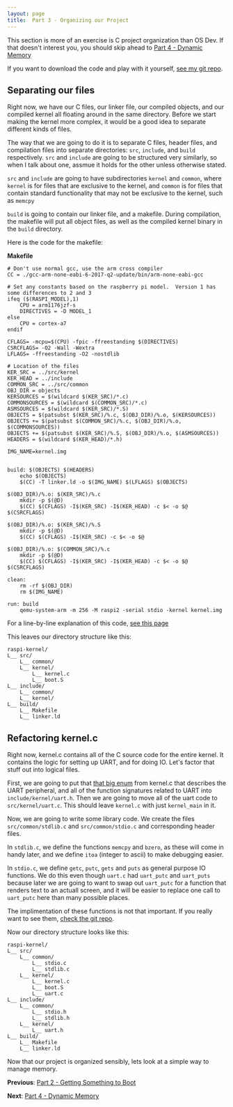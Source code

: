 ```yaml
---
layout: page
title:  Part 3 - Organizing our Project
---
```


This section is more of an exercise is C project organization than OS Dev.  If that doesn't interest you, you should skip ahead to [Part 4 - Dynamic
Memory](/tutorial/dyn-mem.html)

If you want to download the code and play with it yourself, [see my git repo](https://github.com/jsandler18/raspi-kernel/tree/700b97a63c5f77a1ced814fe70d8560cba3ffacc).

## Separating our files

Right now, we have our C files, our linker file, our compiled objects, and our compiled kernel all floating around in the same directory.  Before we
start making the kernel more complex, it would be a good idea to separate different kinds of files.

The way that we are going to do it is to separate C files, header files, and compilation files into separate directories: `src`, `include`, and `build` respectively.
`src` and `include` are going to be structured very similarly, so when I talk about one, assmue it holds for the other unless otherwise stated.

`src` and `include` are going to have subdirectories `kernel` and `common`, where `kernel` is for files that are exclusive to the kernel, and `common` is for files that
contain standard functionality that may not be exclusive to the kernel, such as `memcpy`

`build` is going to contain our linker file, and a makefile.  During compilation, the makefile will put all object files, as well as the compiled kernel binary in the
`build` directory.

Here is the code for the makefile:

**Makefile**
```
# Don't use normal gcc, use the arm cross compiler
CC = ./gcc-arm-none-eabi-6-2017-q2-update/bin/arm-none-eabi-gcc

# Set any constants based on the raspberry pi model.  Version 1 has some differences to 2 and 3
ifeq ($(RASPI_MODEL),1)
    CPU = arm1176jzf-s
    DIRECTIVES = -D MODEL_1
else
    CPU = cortex-a7
endif

CFLAGS= -mcpu=$(CPU) -fpic -ffreestanding $(DIRECTIVES)
CSRCFLAGS= -O2 -Wall -Wextra
LFLAGS= -ffreestanding -O2 -nostdlib

# Location of the files
KER_SRC = ../src/kernel
KER_HEAD = ../include
COMMON_SRC = ../src/common
OBJ_DIR = objects
KERSOURCES = $(wildcard $(KER_SRC)/*.c)
COMMONSOURCES = $(wildcard $(COMMON_SRC)/*.c)
ASMSOURCES = $(wildcard $(KER_SRC)/*.S)
OBJECTS = $(patsubst $(KER_SRC)/%.c, $(OBJ_DIR)/%.o, $(KERSOURCES))
OBJECTS += $(patsubst $(COMMON_SRC)/%.c, $(OBJ_DIR)/%.o, $(COMMONSOURCES))
OBJECTS += $(patsubst $(KER_SRC)/%.S, $(OBJ_DIR)/%.o, $(ASMSOURCES))
HEADERS = $(wildcard $(KER_HEAD)/*.h)

IMG_NAME=kernel.img


build: $(OBJECTS) $(HEADERS)
    echo $(OBJECTS)
    $(CC) -T linker.ld -o $(IMG_NAME) $(LFLAGS) $(OBJECTS)

$(OBJ_DIR)/%.o: $(KER_SRC)/%.c
    mkdir -p $(@D)
    $(CC) $(CFLAGS) -I$(KER_SRC) -I$(KER_HEAD) -c $< -o $@ $(CSRCFLAGS)

$(OBJ_DIR)/%.o: $(KER_SRC)/%.S
    mkdir -p $(@D)
    $(CC) $(CFLAGS) -I$(KER_SRC) -c $< -o $@

$(OBJ_DIR)/%.o: $(COMMON_SRC)/%.c
    mkdir -p $(@D)
    $(CC) $(CFLAGS) -I$(KER_SRC) -I$(KER_HEAD) -c $< -o $@ $(CSRCFLAGS)

clean:
    rm -rf $(OBJ_DIR)
    rm $(IMG_NAME)

run: build
    qemu-system-arm -m 256 -M raspi2 -serial stdio -kernel kernel.img
```

For a line-by-line explanation of this code, [see this page](/explanations/makefile.html)

This leaves our directory structure like this:
```
raspi-kernel/
L__ src/
    L__ common/
    L__ kernel/
        L__ kernel.c
        L__ boot.S
L__ include/
    L__ common/
    L__ kernel/
L__ build/
    L__ Makefile
    L__ linker.ld
```

## Refactoring kernel.c

Right now, kernel.c contains all of the C source code for the entire kernel.  It contains the logic for setting up UART, and for doing IO.  Let's factor that stuff out into logical files.

First, we are going to put that [that big enum](/explanations/kernel_c.html#peripheral-specification-and-basic-read-and-write) from kernel.c that describes the UART peripheral, and all of the function signatures related to UART into `include/kernel/uart.h`. Then we are going to move all of the uart code to `src/kernel/uart.c`. This should leave `kernel.c` with just `kernel_main` in it.

Now, we are going to write some library code.  We create the files `src/common/stdlib.c` and `src/common/stdio.c` and corresponding header files.

In `stdlib.c`, we define the functions `memcpy` and `bzero`, as these will come in handy later, and we define `itoa` (integer to ascii) to make debugging easier.

In `stdio.c`, we define `getc`, `putc`, `gets` and `puts` as general purpose IO functions.  We do this even though `uart.c` had `uart_putc` and `uart_puts` because later we are going to want to swap out `uart_putc` for a function that renders text to an actuall screen, and it will be easier to replace one call to `uart_putc` here than many possible places.

The implimentation of these functions is not that important. If you really want to see them, [check the git repo](https://github.com/jsandler18/raspi-kernel/tree/700b97a63c5f77a1ced814fe70d8560cba3ffacc).

Now our directory structure looks like this:
```
raspi-kernel/
L__ src/
    L__ common/
        L__ stdio.c
        L__ stdlib.c
    L__ kernel/
        L__ kernel.c
        L__ boot.S
        L__ uart.c
L__ include/
    L__ common/
        L__ stdio.h
        L__ stdlib.h
    L__ kernel/
        L__ uart.h
L__ build/
    L__ Makefile
    L__ linker.ld
```

Now that our project is organized sensibly, lets look at a simple way to manage memory.

**Previous**:
[Part 2 - Getting Something to Boot](/tutorial/boot.html)

**Next**:
[Part 4 - Dynamic Memory](/tutorial/dyn-mem.html)
